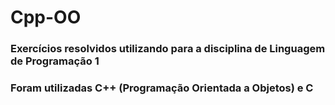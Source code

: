 # Cpp-OO
###
### Exercícios resolvidos utilizando para a disciplina de Linguagem de Programação 1
### Foram utilizadas C++ (Programação Orientada a Objetos) e C
